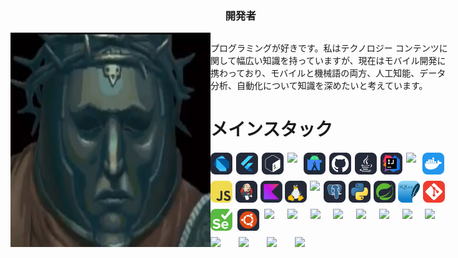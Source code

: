 <p align="start">
  <h3 align="center">&nbsp;&nbsp;&nbsp;&nbsp;&nbsp;&nbsp;&nbsp;&nbsp;&nbsp;&nbsp;&nbsp;&nbsp;&nbsp;&nbsp;&nbsp;&nbsp;&nbsp;&nbsp;&nbsp;&nbsp;&nbsp;&nbsp;&nbsp;&nbsp;&nbsp;&nbsp;&nbsp;&nbsp;&nbsp;&nbsp;&nbsp;&nbsp;&nbsp;&nbsp;&nbsp;&nbsp;&nbsp;&nbsp;&nbsp;&nbsp;&nbsp;&nbsp;&nbsp;&nbsp;&nbsp;&nbsp;&nbsp;&nbsp;&nbsp;&nbsp;&nbsp;&nbsp;&nbsp;&nbsp;&nbsp;&nbsp;&nbsp;&nbsp;&nbsp;&nbsp;開発者</h3>
</p>
<div style="display: flex">
  <img src="./pertinente.jpg" style="width: 320px; height: auto;" />
  <div style="width: 100px;">
  </div>
  <div>
    <p>
        プログラミングが好きです。私はテクノロジー コンテンツに関して幅広い知識を持っていますが、現在はモバイル開発に携わっており、モバイルと機械語の両方、人工知能、データ分析、自動化について知識を深めたいと考えています。
    </p>
     <h1>
       メインスタック
    </h1>
    <div style="display: flex;">
        <img src="https://github.com/tandpfun/skill-icons/raw/main/icons/Dart-Dark.svg" style="width: 35px;">
        <div style="width: 10px;">
        </div>
        <img src="https://github.com/tandpfun/skill-icons/raw/main/icons/Flutter-Dark.svg" style="width: 35px;">
        <div style="width: 10px;">
        </div>
        <img src="https://github.com/tandpfun/skill-icons/raw/main/icons/Bash-Dark.svg" style="width: 35px;">
        <div style="width: 10px;">
        </div>
        <img src="https://github.com/tandpfun/skill-icons/raw/main/icons/BitBucket-Dark.svg" style="width: 35px;">
        <div style="width: 10px;">
        </div>
        <img src="https://github.com/tandpfun/skill-icons/raw/main/icons/AndroidStudio-Dark.svg" style="width: 35px;">
        <div style="width: 10px;">
        </div>
        <img src="https://github.com/tandpfun/skill-icons/raw/main/icons/Github-Dark.svg" style="width: 35px;">
        <div style="width: 10px;">
        </div>
        <img src="https://github.com/tandpfun/skill-icons/raw/main/icons/Java-Dark.svg" style="width: 35px;">
        <div style="width: 10px;">
        </div>
        <img src="https://github.com/tandpfun/skill-icons/raw/main/icons/Idea-Dark.svg" style="width: 35px;">
        <div style="width: 10px;">
        </div>
        <img src="https://user-images.githubusercontent.com/25181517/189716855-2c69ca7a-5149-4647-936d-780610911353.png" style="width: 35px;">
        <div style="width: 10px;">
        </div>
        <img src="https://github.com/tandpfun/skill-icons/raw/main/icons/Docker.svg" style="width: 35px;">
        <div style="width: 10px;">
        </div>
    </div>
    <div style="height: 10px;">
    </div>
    <div style="display: flex;">
        <img src="https://github.com/tandpfun/skill-icons/raw/main/icons/JavaScript.svg" style="width: 35px;">
        <div style="width: 10px;">
        </div>
        <img src="https://github.com/tandpfun/skill-icons/raw/main/icons/Jenkins-Dark.svg" style="width: 35px;">
        <div style="width: 10px;">
        </div>
        <img src="https://github.com/tandpfun/skill-icons/raw/main/icons/Kotlin-Dark.svg" style="width: 35px;">
        <div style="width: 10px;">
        </div>
        <img src="https://github.com/tandpfun/skill-icons/raw/main/icons/Linux-Dark.svg" style="width: 35px;">
        <div style="width: 10px;">
        </div>
        <img src="https://github.com/tandpfun/skill-icons/raw/main/icons/OpenCV-Dark.svg" style="width: 35px;">
        <div style="width: 10px;">
        </div>
        <img src="https://github.com/tandpfun/skill-icons/raw/main/icons/PostgreSQL-Dark.svg" style="width: 35px;">
        <div style="width: 10px;">
        </div>
        <img src="https://github.com/tandpfun/skill-icons/raw/main/icons/Python-Dark.svg" style="width: 35px;">
        <div style="width: 10px;">
        </div>
        <img src="https://github.com/tandpfun/skill-icons/raw/main/icons/Spring-Dark.svg" style="width: 35px;">
        <div style="width: 10px;">
        </div>
        <img src="https://github.com/tandpfun/skill-icons/raw/main/icons/SQLite.svg" style="width: 35px;">
        <div style="width: 10px;">
        </div>
        <img src="https://github.com/tandpfun/skill-icons/raw/main/icons/Git.svg" style="width: 35px;">
        <div style="width: 10px;">
        </div>
    </div>
    <div style="height: 10px;">
    </div>
    <div style="display: flex;">
        <img src="https://github.com/tandpfun/skill-icons/raw/main/icons/Selenium.svg" style="width: 35px;">
        <div style="width: 10px;">
        </div>
        <img src="https://github.com/tandpfun/skill-icons/raw/main/icons/Ubuntu-Dark.svg" style="width: 35px;">
        <div style="width: 10px;">
        </div>
        <img src="https://user-images.githubusercontent.com/25181517/192107854-765620d7-f909-4953-a6da-36e1ef69eea6.png" style="width: 35px;">
        <div style="width: 10px;">
        </div>
        <img src="https://user-images.githubusercontent.com/25181517/192107858-fe19f043-c502-4009-8c47-476fc89718ad.png" style="width: 35px;">
        <div style="width: 10px;">
        </div>
        <img src="https://user-images.githubusercontent.com/25181517/121401671-49102800-c959-11eb-9f6f-74d49a5e1774.png" style="width: 35px;">
        <div style="width: 10px;">
        </div>
        <img src="https://user-images.githubusercontent.com/25181517/183049794-a3dfaddd-22ee-4ffe-b0b4-549ccd4879f9.png" style="width: 35px;">
        <div style="width: 10px;">
        </div>
        <img src="https://user-images.githubusercontent.com/25181517/183568594-85e280a7-0d7e-4d1a-9028-c8c2209e073c.png" style="width: 35px;">
        <div style="width: 10px;">
        </div>
        <img src="https://user-images.githubusercontent.com/25181517/117207242-07d5a700-adf4-11eb-975e-be04e62b984b.png" style="width: 35px;">
        <div style="width: 10px;">
        </div>
        <img src="https://user-images.githubusercontent.com/25181517/117207493-49665200-adf4-11eb-808e-a9c0fcc2a0a0.png" style="width: 35px;">
        <div style="width: 10px;">
        </div>
        <img src="https://user-images.githubusercontent.com/25181517/190229463-87fa862f-ccf0-48da-8023-940d287df610.png" style="width: 35px;">
        <div style="width: 10px;">
        </div>
    </div>
    <div style="height: 10px;">
    </div>
    <div style="display: flex;">
        <img src="https://user-images.githubusercontent.com/25181517/117208736-bdedc080-adf5-11eb-912f-61c7d43705f6.png" style="width: 35px;">
        <div style="width: 10px;">
        </div>
        <img src="https://user-images.githubusercontent.com/25181517/223639822-2a01e63a-a7f9-4a39-8930-61431541bc06.png" style="width: 35px;">
        <div style="width: 10px;">
        </div>
        <img src="https://user-images.githubusercontent.com/25181517/183896132-54262f2e-6d98-41e3-8888-e40ab5a17326.png" style="width: 35px;">
        <div style="width: 10px;">
        </div>
        <img src="https://github.com/marwin1991/profile-technology-icons/assets/136815194/ab742751-b55b-43d7-8f49-9a67e293f67c" style="width: 35px;">
        <div style="width: 10px;">
        </div>
        </div>
    </div>
    </div>
  </div>
</div>